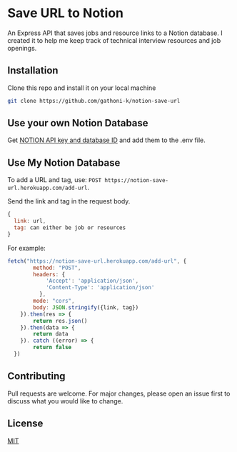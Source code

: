# Save URL to Notion

An Express API that saves jobs and resource links to a Notion database. I created it to help me keep track of technical interview resources and job openings.

## Installation

Clone this repo and install it on your local machine

```bash
git clone https://github.com/gathoni-k/notion-save-url
```
## Use your own Notion Database
Get [NOTION API key and database ID](https://developers.notion.com/docs/getting-started#getting-started) and add them to the .env file.

## Use My Notion Database

To add a URL and tag, use: ```POST https://notion-save-url.herokuapp.com/add-url```.

Send the link and tag in the request body.
```javascript
{
  link: url,
  tag: can either be job or resources
}
```

For example:
```javascript
fetch("https://notion-save-url.herokuapp.com/add-url", {
        method: "POST",
        headers: {
            'Accept': 'application/json',
            'Content-Type': 'application/json'
          },
        mode: "cors",
        body: JSON.stringify({link, tag})
    }).then(res => {
        return res.json()
    }).then(data => {
        return data
    }). catch ((error) => {
        return false
  })
```

## Contributing
Pull requests are welcome. For major changes, please open an issue first to discuss what you would like to change.

## License
[MIT](https://choosealicense.com/licenses/mit/)
